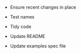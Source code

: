 * Ensure recent changes in place

* Test names

* Tidy code

* Update README

* Update examples spec file

